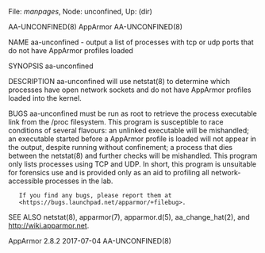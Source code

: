 File: *manpages*,  Node: unconfined,  Up: (dir)

AA-UNCONFINED(8)                   AppArmor                   AA-UNCONFINED(8)



NAME
       aa-unconfined - output a list of processes with tcp or udp ports that
       do not have AppArmor profiles loaded

SYNOPSIS
       aa-unconfined

DESCRIPTION
       aa-unconfined will use netstat(8) to determine which processes have
       open network sockets and do not have AppArmor profiles loaded into the
       kernel.

BUGS
       aa-unconfined must be run as root to retrieve the process executable
       link from the /proc filesystem. This program is susceptible to race
       conditions of several flavours: an unlinked executable will be
       mishandled; an executable started before a AppArmor profile is loaded
       will not appear in the output, despite running without confinement; a
       process that dies between the netstat(8) and further checks will be
       mishandled. This program only lists processes using TCP and UDP. In
       short, this program is unsuitable for forensics use and is provided
       only as an aid to profiling all network-accessible processes in the
       lab.

       If you find any bugs, please report them at
       <https://bugs.launchpad.net/apparmor/+filebug>.

SEE ALSO
       netstat(8), apparmor(7), apparmor.d(5), aa_change_hat(2), and
       <http://wiki.apparmor.net>.



AppArmor 2.8.2                    2017-07-04                  AA-UNCONFINED(8)
